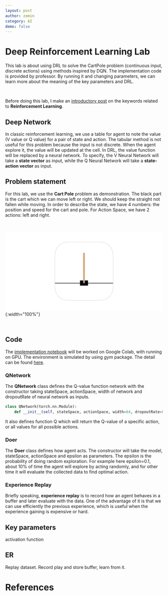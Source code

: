 ```yaml
---
layout: post
author: zemin 
category: AI
demo: false 
---
```

# Deep Reinforcement Learning Lab

This lab is about using DRL to solve the CartPole problem (continuous input, discrete actions) using methods inspired by DQN. The implementation code is provided by professor. By running it and changing parameters, we can learn more about the meaning of the key parameters and DRL.

&nbsp;

Before doing this lab, I make an [introductory post](https://zeminxu.me/ai/2020/12/18/basics-of-reinforcement-learning.html) on the keywords related to **Reinforcement Learning**.

## Deep Network

In classic reinforcement learning, we use a table for agent to note the value (V value or Q value) for a pair of state and action. The tabular method is not useful for this problem because the input is not discrete. When the agent explore it, the value will be updated at the cell. In DRL, the value function will be replaced by a neural network. To specify, the V Neural Network will take a **state vector** as input, while the Q Neural Network will take a **state-action vector** as input.

## Problem statement

For this lab, we use the **Cart Pole** problem as demonstration. The black part is the cart which we can move left or right. We should keep the straight not fallen while moving. In order to describe the state, we have 4 numbers: the position and speed for the cart and pole. For Action Space, we have 2 actions: left and right.

&nbsp;

![Alt text](https://raw.githubusercontent.com/zemin-xu/zemin-xu.github.io/master/assets/images/rl/cart_pole.png " "){:width="100%"}

&nbsp;

## Code

The [implementation notebook](https://colab.research.google.com/drive/1mc5tdDF5WkBYcp_LP0JWEyAryXH9tdDS?usp=sharing) will be worked on Google Colab, with running on GPU. The environment is simulated by using *gym* package. The detail can be found [here](https://gym.openai.com/envs/CartPole-v1/).

### QNetwork

The **QNetwork** class defines the Q-value function network with the constructor taking stateSpace, actionSpace, width of network and dropoutRate of neural network as inputs.

```python
class QNetwork(torch.nn.Module):
    def __init__(self, stateSpace, actionSpace, width=64, dropoutRate=0.5):
```

It also defines function Q which will return the Q-value of a specific action, or all values for all possible actions.

### Doer

The **Doer** class defines how agent acts. The constructor will take the model, stateSpace, actionSpace and epsilon as parameters. The epsilon is the probability of doing random exploration. For example here epsilon=0.1, about 10% of time the agent will explore by acting randomly, and for other time it will evaluate the collected data to find optimal action.

### Experience Replay

Briefly speaking, **experience replay** is to record how an agent behaves in a buffer and later evaluate with the data. One of the advantage of it is that we can use efficiently the previous experience, which is useful when the experience gaining is expensive or hard.

## Key parameters
activation function


## ER
Replay dataset. Record play and store buffer, learn from it.



# References

